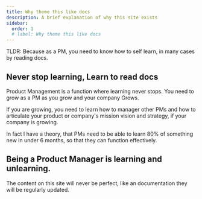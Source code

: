 ```yaml
---
title: Why theme this like docs
description: A brief explanation of why this site exists 
sidebar:
  order: 1
  # label: Why theme this like docs
---
```


TLDR: Because as a PM, you need to know how to self learn, in many cases by reading docs. 

## Never stop learning, Learn to read docs

Product Management is a function where learning never stops. You need to grow as a PM as you grow and your company Grows.

If you are growing, you need to learn how to manager other PMs and how to articulate your product or company's mission vision and strategy, if your company is growing.

In fact I have a theory, that PMs need to be able to learn 80% of something new in under 6 months, so that they can function effectively.

## Being a Product Manager is learning and unlearning.

The content on this site will never be perfect, like an documentation they will be regularly updated.
